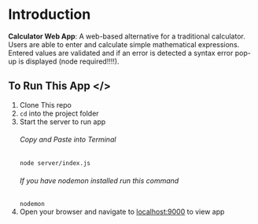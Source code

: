 # Introduction

**Calculator Web App**: A web-based alternative for a traditional calculator. Users are able to enter and calculate simple mathematical expressions. Entered values are validated and if an error is detected a syntax error pop-up is displayed (node required!!!!).

## To Run This App </>

1. Clone This repo
2. `cd` into the project folder
3. Start the server to run app
   ###### Copy and Paste into Terminal
   `node server/index.js`
   ###### If you have nodemon installed run this command
   `nodemon`
4. Open your browser and navigate to [localhost:9000](http://localhost:9000) to view app
